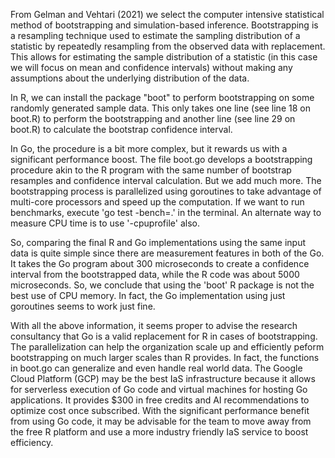 From Gelman and Vehtari (2021) we select the computer intensive statistical method of bootstrapping and simulation-based inference. Bootstrapping is a resampling technique used to estimate the sampling distribution of a statistic by repeatedly resampling from the observed data with replacement. This allows for estimating the sample distribution of a statistic (in this case we will focus on mean and confidence intervals) without making any assumptions about the underlying distribution of the data.
  
In R, we can install the package "boot" to perform bootstrapping on some randomly generated sample data. This only takes one line (see line 18 on boot.R) to perform the bootstrapping and another line (see line 29 on boot.R) to calculate the bootstrap confidence interval.

In Go, the procedure is a bit more complex, but it rewards us with a significant performance boost. The file boot.go develops a bootstrapping procedure akin to the R program with the same number of bootstrap resamples and confidence interval calculation. But we add much more. The bootstrapping process is parallelized using goroutines to take advantage of multi-core processors and speed up the computation. If we want to run benchmarks, execute 'go test -bench=.' in the terminal. An alternate way to measure CPU time is to use '-cpuprofile' also.

So, comparing the final R and Go implementations using the same input data is quite simple since there are measurement features in both of the Go. It takes the Go program about 300 microseconds to create a confidence interval from the bootstrapped data, while the R code was about 5000 microseconds. So, we conclude that using the 'boot' R package is not the best use of CPU memory. In fact, the Go implementation using just goroutines seems to work just fine.

With all the above information, it seems proper to advise the research consultancy that Go is a valid replacement for R in cases of bootstrapping. The parallelization can help the organization scale up and efficiently peform bootstrapping on much larger scales than R provides. In fact, the functions in boot.go can generalize and even handle real world data. The Google Cloud Platform (GCP) may be the best IaS infrastructure because it allows for serverless execution of Go code and virtual machines for hosting Go applications. It provides $300 in free credits and AI recommendations to optimize cost once subscribed. With the significant performance benefit from using Go code, it may be advisable for the team to move away from the free R platform and use a more industry friendly IaS service to boost efficiency.
